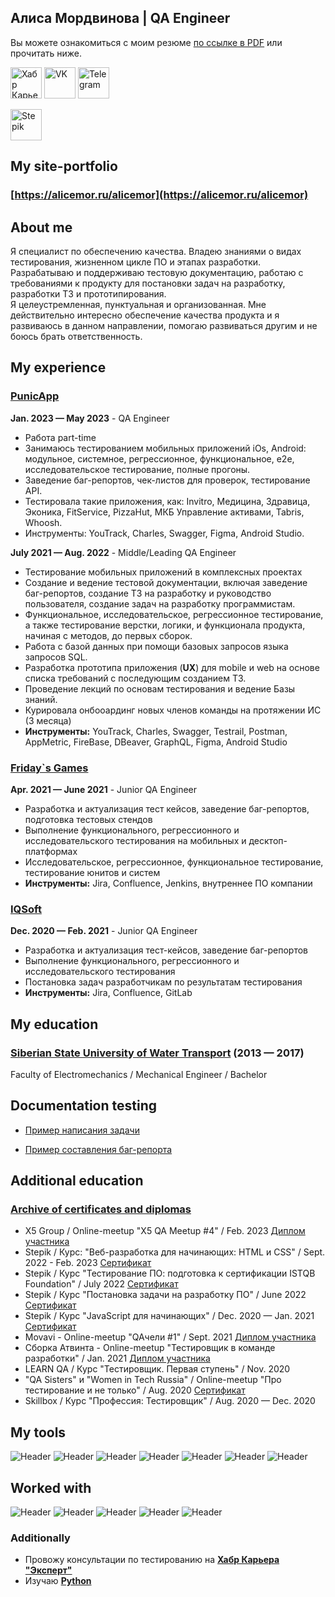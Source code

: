 ## Алиса Мордвинова | QA Engineer

Вы можете ознакомиться с моим резюме [по ссылке в PDF](https://goo.su/SV1e) или прочитать ниже.

<!--Follow Me -->
<a href="https://career.habr.com/hi_neo_autumn"><img src="https://user-images.githubusercontent.com/87349480/226189165-ffe00326-0bd3-4225-b744-62332944cc9a.png" width="50" height="50" alt="Хабр Карьера"></a>
<a href="https://vk.com/qautumnfox"><img src="https://avatars.mds.yandex.net/i?id=0ae6e01d31fc3cf0a1ed947aa90be60a29569b7c-5221012-images-thumbs&n=13" width="50" height="50" alt="VK"></a>
<a href="https://t.me/AlisaMordvinova"><img src="https://st3.depositphotos.com/4141023/14403/v/450/depositphotos_144034637-stock-illustration-paper-airplane-icons-vector.jpg" width="50" height="50" alt="Telegram"></a>
<!--
<a href="https://spb.hh.ru/resume/df51b0eaff084fd72d0039ed1f53746e486370"><img src="https://play-lh.googleusercontent.com/s6JiMSUktkTX0ejwpJ-DgqVb03dE00O975GGOoMmrlVL1aI8A1yOy7xh3dOSaxpuFWJH=w240-h480-rw" width="50" height="50" alt="hh.ru"></a>
 -->
<a href="https://stepik.org/users/287500213"><img src="https://cdn-irec.r-99.com/sites/default/files/imagecache/300o/product-images/1803601/1cF6h6touT81MdpAN81Zg.jpg" width="50" height="50" alt="Stepik"></a>

<!--WEB-->
## My site-portfolio
### [https://alicemor.ru/alicemor](https://alicemor.ru/alicemor)

<!--About me-->
## About me
Я специалист по обеспечению качества. Владею знаниями о видах тестирования, жизненном цикле ПО и этапах разработки.
Разрабатываю и поддерживаю тестовую документацию, работаю с требованиями к продукту для постановки задач на разработку, разработки ТЗ и прототипирования.<br>
Я целеустремленная, пунктуальная и организованная. Мне действительно интересно обеспечение качества продукта и я развиваюсь в данном направлении, помогаю развиваться другим и не боюсь брать ответственность.

<!--My experience-->
## My experience
### [PunicApp](https://career.habr.com/companies/punicapp)
**Jan. 2023 — May 2023** - QA Engineer
- Работа part-time
- Занимаюсь тестированием мобильных приложений iOs, Android: модульное, системное, регрессионное, функциональное, e2e, исследовательское тестирование, полные прогоны.
- Заведение баг-репортов, чек-листов для проверок, тестирование API.
- Тестировала такие приложения, как:
Invitro, Медицина, Здравица, Эконика, FitService, PizzaHut, МКБ Управление активами, Tabris, Whoosh.
- Инструменты: YouTrack, Charles, Swagger, Figma, Android Studio.

**July 2021 — Aug. 2022** - Middle/Leading QA Engineer
- Тестирование мобильных приложений в комплексных проектах
- Создание и ведение тестовой документации, включая заведение баг-репортов, создание ТЗ на разработку и руководство пользователя, создание задач на разработку программистам.
- Функциональное, исследовательское, регрессионное тестирование, а также тестирование верстки, логики, и функционала продукта, начиная с методов, до первых сборок.
- Работа с базой данных при помощи базовых запросов языка запросов SQL.
- Разработка прототипа приложения (**UX**) для mobile и web на основе списка требований с последующим созданием ТЗ.
- Проведение лекций по основам тестирования и ведение Базы знаний.
- Курировала онбооардинг новых членов команды на протяжении ИС (3 месяца)
- **Инструменты:** YouTrack, Charles, Swagger, Testrail, Postman, AppMetric, FireBase, DBeaver, GraphQL, Figma, Android Studio

### [Friday`s Games](https://career.habr.com/companies/fridaysgames)
**Apr. 2021 — June 2021** - Junior QA Engineer
- Разработка и актуализация тест кейсов, заведение баг-репортов, подготовка тестовых стендов
- Выполнение функционального, регрессионного и исследовательского тестирования на мобильных и десктоп-платформах
- Исследовательское, регрессионное, функциональное тестирование, тестирование юнитов и систем
- **Инструменты:** Jira, Confluence, Jenkins, внутреннее ПО компании

### [IQSoft](https://career.habr.com/companies/iqsoft)
**Dec. 2020 — Feb. 2021** - Junior QA Engineer
- Разработка и актуализация тест-кейсов, заведение баг-репортов
- Выполнение функционального, регрессионного и исследовательского тестирования
- Постановка задач разработчикам по результатам тестирования
- **Инструменты:** Jira, Confluence, GitLab

<!--My education-->
## My education
### [Siberian State University of Water Transport](https://career.habr.com/universities/6356) (2013 — 2017)
Faculty of Electromechanics / Mechanical Engineer / Bachelor

<!--Documentation testing-->
## Documentation testing
- [Пример написания задачи](https://github.com/QAurum/Documentation-testing/blob/main/%D0%9F%D1%80%D0%B8%D0%BC%D0%B5%D1%80%20%D0%BD%D0%B0%D0%BF%D0%B8%D1%81%D0%B0%D0%BD%D0%B8%D1%8F%20%D0%B7%D0%B0%D0%B4%D0%B0%D1%87%D0%B8.png?raw=true)

- [Пример составления баг-репорта](https://github.com/QAurum/Documentation-testing/blob/main/%D0%9F%D1%80%D0%B8%D0%BC%D0%B5%D1%80%20%D1%81%D0%BE%D1%81%D1%82%D0%B0%D0%B2%D0%BB%D0%B5%D0%BD%D0%B8%D1%8F%20%D0%B1%D0%B0%D0%B3-%D1%80%D0%B5%D0%BF%D0%BE%D1%80%D1%82%D0%B0.png?raw=true)

<!--Additional education-->
## Additional education
### [Archive of certificates and diplomas](https://github.com/QAurum/Certificates-and-diplomas)

- X5 Group / Online-meetup "X5 QA Meetup #4" / Feb. 2023 [Диплом участника](https://hsto.org/getpro/moikrug/uploads/additional_education/000/108/754/diploma/f0c12d907de47538036d2208ea38ddeb.png)
- Stepik / Курс: "Веб-разработка для начинающих: HTML и CSS" / Sept. 2022 - Feb. 2023 [Сертификат](https://drive.google.com/file/d/1uyxJ1MhY0gOLv9JiWoTKw7hd6-oT6YfO/view)
- Stepik / Курс "Тестирование ПО: подготовка к сертификации ISTQB Foundation" / July 2022 [Сертификат](https://drive.google.com/file/d/1IS3qUaW3Zk-k2JWcWi_s7g5W3-z6E9hS/view)
- Stepik / Курс "Постановка задачи на разработку ПО" / June 2022 [Сертификат](https://drive.google.com/file/d/1bMt8Tbr9iSmiyqLkyWw0l4O2tpGDjG80/view)
- Stepik / Курс "JavaScript для начинающих" / Dec. 2020 — Jan. 2021 [Сертификат](https://drive.google.com/file/d/1rPsNkLedJjjklD451hJ5KT3bbYyUAbEf/view)
- Movavi - Online-meetup "QAчели #1" / Sept. 2021 [Диплом участника](https://drive.google.com/file/d/1haOqVpE0OwiHb2E_VgBwvUSIn5JPO6w_/view)
- Сборка Атвинта - Online-meetup "Тестировщик в команде разработки" / Jan. 2021 [Диплом участника](https://drive.google.com/file/d/1wntOX_9eTja6WQpa4PYGyW_WVNLagzp3/view)
- LEARN QA / Курс "Тестировщик. Первая ступень" / Nov. 2020
- "QA Sisters" и "Women in Tech Russia" / Online-meetup "Про тестирование и не только" / Aug. 2020 [Сертификат](https://drive.google.com/file/d/1U6TVXzHnZIOQnIxS4zaNPYGCM9SEBlwk/view)
- Skillbox / Курс "Профессия: Тестировщик" / Aug. 2020 — Dec. 2020

<!--My tools-->
## My tools
![Header](https://img.shields.io/badge/Jira-090909?style=for-the-badge&logo=jira&logoColor=136be1)
![Header](https://img.shields.io/badge/Swagger-090909?style=for-the-badge&logo=swagger&logoColor=7ede2b)
![Header](https://img.shields.io/badge/Figma-090909?style=for-the-badge&amp;logo=figma&amp)
![Header](https://img.shields.io/badge/DevTools-090909?style=for-the-badge&amp;logo=googlechrome&amp)
![Header](https://img.shields.io/badge/AndroidStudio-090909?style=for-the-badge&amp;logo=androidstudio&amp)
![Header](https://img.shields.io/badge/TestRail-090909?style=for-the-badge&logo=&logoColor=71b556)
![Header](https://img.shields.io/badge/CharlesProxy-090909?style=for-the-badge&amp;logo=charlesproxy&amp;logoColor=8cc4d7)

<!--Worked with-->
## Worked with
![Header](https://img.shields.io/badge/Postman-090909?style=for-the-badge&amp;logo=postman&amp;logoColor=f76935)
![Header](https://img.shields.io/badge/Jenkins-090909?style=for-the-badge&amp;logo=jenkins&amp;logoColor=f7f7f7)
![Header](https://img.shields.io/badge/MySQL-090909?style=for-the-badge&amp;logo=mysql&amp;logoColor=00618a)
![Header](https://img.shields.io/badge/DevTools-090909?style=for-the-badge&amp;logo=googlechrome&amp;logoColor=2674f2)
![Header](https://img.shields.io/badge/Github-090909?style=for-the-badge&logo=github&logoColor=8cc4d7)

<!--Additionally-->
### Additionally
 - Провожу консультации по тестированию на [**Хабр Карьера "Эксперт"**](https://career.habr.com/hi_neo_autumn)
 - Изучаю [**Python**](https://stepik.org/users/287500213)
